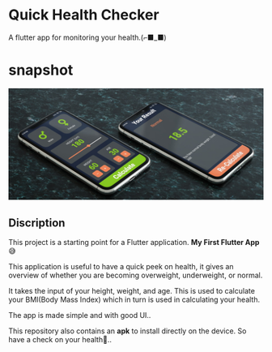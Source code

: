 # Quick Health Checker

A flutter app for monitoring your health.(⌐■_■)

# snapshot
![app image](https://github.com/ralphcoder/covid_health/blob/master/Mockup_02_marble_PSD%20(3)-min.jpg)

## Discription

This project is a starting point for a Flutter application.
**My First Flutter App**😅

This application is useful to have a quick peek on health, it gives an overview of whether you are becoming overweight, underweight, or normal.

It takes the input of your height, weight, and age. This is used to calculate your BMI(Body Mass Index) which in turn is used in calculating your health.

The app is made simple and with good UI..

This repository also contains an **apk** to install directly on the device. 
So have a check on your health💪..



